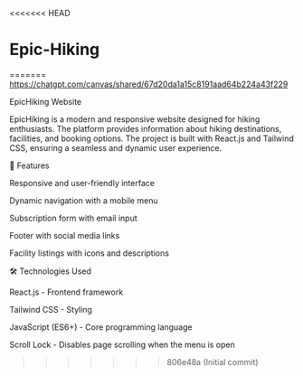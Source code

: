 <<<<<<< HEAD
# Epic-Hiking
=======
https://chatgpt.com/canvas/shared/67d20da1a15c8191aad64b224a43f229

EpicHiking Website

EpicHiking is a modern and responsive website designed for hiking enthusiasts. The platform provides information about hiking destinations, facilities, and booking options. The project is built with React.js and Tailwind CSS, ensuring a seamless and dynamic user experience.

📌 Features

Responsive and user-friendly interface

Dynamic navigation with a mobile menu

Subscription form with email input

Footer with social media links

Facility listings with icons and descriptions

🛠️ Technologies Used

React.js - Frontend framework

Tailwind CSS - Styling

JavaScript (ES6+) - Core programming language

Scroll Lock - Disables page scrolling when the menu is open
>>>>>>> 806e48a (Initial commit)
